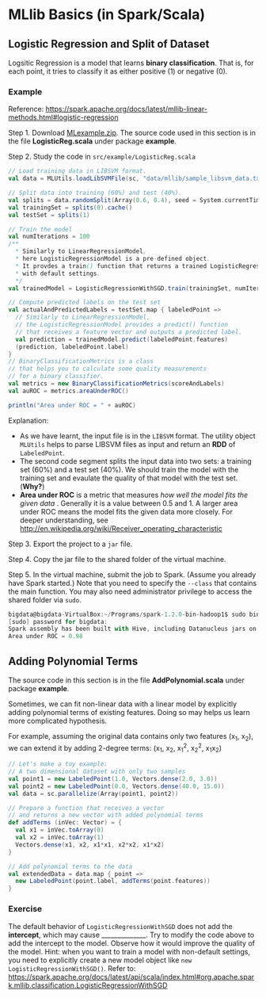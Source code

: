# MLlib Basics (in Spark/Scala)

## Logistic Regression and Split of Dataset

Logsitic Regression is a model that learns **binary classification**. That is, for each point, it tries to classify it as either positive (1) or negative (0).

### Example

Reference: https://spark.apache.org/docs/latest/mllib-linear-methods.html#logistic-regression

Step 1. Download [MLexample.zip](../5-MLlib/MLexample.zip). The source code used in this section is in the file **LogisticReg.scala** under package **example**.

Step 2. Study the code in `src/example/LogisticReg.scala`

```scala
// Load training data in LIBSVM format.
val data = MLUtils.loadLibSVMFile(sc, "data/mllib/sample_libsvm_data.txt")

// Split data into training (60%) and test (40%).
val splits = data.randomSplit(Array(0.6, 0.4), seed = System.currentTimeMillis)
val trainingSet = splits(0).cache()
val testSet = splits(1)

// Train the model
val numIterations = 100
/** 
  * Similarly to LinearRegressionModel,
  * here LogisticRegressionModel is a pre-defined object.
  * It provdes a train() function that returns a trained LogisticRegressionModel model
  * with default settings.
  */
val trainedModel = LogisticRegressionWithSGD.train(trainingSet, numIterations)

// Compute predicted labels on the test set 
val actualAndPredictedLabels = testSet.map { labeledPoint =>
  // Similarly to LinearRegressionModel,
  // the LogisticRegressionModel provides a predict() function
  // that receives a feature vector and outputs a predicted label.
  val prediction = trainedModel.predict(labeledPoint.features)
  (prediction, labeledPoint.label)
}
// BinaryClassificationMetrics is a class
// that helps you to calculate some quality measurements
// for a binary classifier.
val metrics = new BinaryClassificationMetrics(scoreAndLabels)
val auROC = metrics.areaUnderROC()

println("Area under ROC = " + auROC)
  ```
  
  Explanation:
  
  + As we have learnt, the input file is in the `LIBSVM` format. The utility object `MLUtils` helps to parse LIBSVM files as input and return an **RDD** of `LabeledPoint`.
  + The second code segment splits the input data into two sets: a training set (60%) and a test set (40%). We should train the model with the training set and evaulate the quality of that model with the test set. (**Why?**)
  + **Area under ROC** is a metric that measures *how well the model fits the given data* . Generally it is a value between 0.5 and 1. A larger area under ROC means the model fits the given data more closely. For deeper understanding, see http://en.wikipedia.org/wiki/Receiver_operating_characteristic

Step 3. Export the project to a `jar` file.

Step 4. Copy the jar file to the shared folder of the virtual machine.

Step 5. In the virtual machine, submit the job to Spark. (Assume you already have Spark started.) Note that you need to specify the `--class` that contains the main function. You may also need administrator privilege to access the shared folder via `sudo`.

```scala
bigdata@bigdata-VirtualBox:~/Programs/spark-1.2.0-bin-hadoop1$ sudo bin/spark-submit --class "example.LogisticReg" --master spark://localhost:7077 /path/to/MLexample.jar
[sudo] password for bigdata: 
Spark assembly has been built with Hive, including Datanucleus jars on classpath
Area under ROC = 0.98        
```

## Adding Polynomial Terms
The source code in this section is in the file **AddPolynomial.scala** under package **example**.

Sometimes, we can fit non-linear data with a linear model by explicitly adding polynomial terms of existing features. Doing so may helps us learn more complicated hypothesis.

For example, assuming the original data contains only two features (x<sub>1</sub>, x<sub>2</sub>), we can extend it by adding 2-degree terms: (x<sub>1</sub>, x<sub>2</sub>, x<sub>1</sub><sup>2</sup>, x<sub>2</sub><sup>2</sup>, x<sub>1</sub>x<sub>2</sub>)

```scala
// Let's make a toy example:
// A two dimensional dataset with only two samples
val point1 = new LabeledPoint(1.0, Vectors.dense(2.0, 3.0))
val point2 = new LabeledPoint(0.0, Vectors.dense(40.0, 15.0))
val data = sc.parallelize(Array(point1, point2))

// Prepare a function that receives a vector
// and returns a new vector with added polynomial terms
def addTerms (inVec: Vector) = {
  val x1 = inVec.toArray(0)
  val x2 = inVec.toArray(1)
  Vectors.dense(x1, x2, x1*x1, x2*x2, x1*x2)
}

// Add polynomial terms to the data
val extendedData = data.map { point =>
  new LabeledPoint(point.label, addTerms(point.features))
}
```


### Exercise
The default behavior of `LogisticRegressionWithSGD` does not add the **intercept**, which may cause \_\_\_\_\_\_\_\_\_\_\_\_\_\_. Try to modify the code above to add the intercept to the model. Observe how it would improve the quality of the model. 
Hint: when you want to train a model with non-default settings, you need to explicitly create a new model object like `new LogisticRegressionWithSGD()`. Refer to: https://spark.apache.org/docs/latest/api/scala/index.html#org.apache.spark.mllib.classification.LogisticRegressionWithSGD
